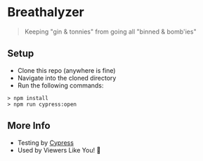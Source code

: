 # Breathalyzer

> Keeping "gin & tonnies" from going all "binned & bomb'ies"

## Setup

- Clone this repo (anywhere is fine)
- Navigate into the cloned directory
- Run the following commands:
```
> npm install
> npm run cypress:open
```

## More Info

- Testing by [Cypress](https://www.cypress.io/)
- Used by Viewers Like You! 🌈
